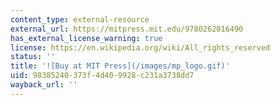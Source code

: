 ```yaml
---
content_type: external-resource
external_url: https://mitpress.mit.edu/9780262016490
has_external_license_warning: true
license: https://en.wikipedia.org/wiki/All_rights_reserved
status: ''
title: '![Buy at MIT Press](/images/mp_logo.gif)'
uid: 98385240-373f-4d40-9928-c231a3738dd7
wayback_url: ''
---
```

